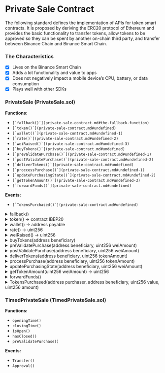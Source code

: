 # Private Sale Contract

The following standard defines the implementation of APIs for token smart contracts. It is proposed by deriving the ERC20 protocol of Ethereum and provides the basic functionality to transfer tokens, allow tokens to be approved so they can be spent by another on-chain third party, and transfer between Binance Chain and Binance Smart Chain.

### The Characteristics

* [x] Lives on the Binance Smart Chain
* [x] Adds a lot functionality and value to apps
* [x] Does not negatively impact a mobile device’s CPU, battery, or data consumption
* [x] Plays well with other SDKs

### PrivateSale (PrivateSale.sol)

**Functions:**

* ``[`fallback()`](private-sale-contract.md#the-fallback-function)``
* ``[`token()`](private-sale-contract.md#undefined)``
* ``[`wallet()`](private-sale-contract.md#undefined-1)``
* ``[`rate()`](private-sale-contract.md#undefined-2)``
* ``[`weiRaised()`](private-sale-contract.md#undefined-3)``
* ``[`buyTokens()`](private-sale-contract.md#undefined)``
* ``[`preValidatePurchase()`](private-sale-contract.md#undefined-1)``
* ``[`postValidatePurchase()`](private-sale-contract.md#undefined-2)``
* ``[`deliverTokens()`](private-sale-contract.md#undefined)``
* ``[`proccessPurchase()`](private-sale-contract.md#undefined-1)``
* ``[`updatePurchasingState()`](private-sale-contract.md#undefined-2)``
* ``[`getTokenAmount()`](private-sale-contract.md#undefined-3)``
* ``[`forwardFunds()`](private-sale-contract.md#undefined)``

**Events:**

* ``[`TokensPurchased()`](private-sale-contract.md#undefined)``

<details>

<summary>fallback()</summary>

fallback function **DO NOT OVERRIDE** Note that other contracts will transfer funds with a base gas stipend of 2300, which is not enough to call buyTokens. Consider calling buyTokens directly when purchasing tokens from a contract.

</details>

<details>

<summary>token() → contract IBEP20</summary>



</details>

<details>

<summary>wallet() → address payable</summary>



</details>

<details>

<summary>rate() → uint256</summary>



</details>

<details>

<summary>weiRaised() → uint256</summary>



</details>

<details>

<summary>buyTokens(address beneficiary)</summary>

low level token purchase **DO NOT OVERRIDE** This function has a non-reentrancy guard, so it shouldn’t be called by another `nonReentrant` function.

</details>

<details>

<summary>preValidatePurchase(address beneficiary, uint256 weiAmount)</summary>

Validation of an incoming purchase. Use require statements to revert state when conditions are not met. Use `super` in contracts that inherit from Crowdsale to extend their validations. Example from CappedCrowdsale.sol’s \_preValidatePurchase method: super.\_preValidatePurchase(beneficiary, weiAmount); require(weiRaised().add(weiAmount) ⇐ cap);

</details>

<details>

<summary>postValidatePurchase(address beneficiary, uint256 weiAmount)</summary>

Validation of an executed purchase. Observe state and use revert statements to undo rollback when valid conditions are not met.

</details>

<details>

<summary>deliverTokens(address beneficiary, uint256 tokenAmount)</summary>

Source of tokens. Override this method to modify the way in which the crowdsale ultimately gets and sends its tokens.

</details>

<details>

<summary>processPurchase(address beneficiary, uint256 tokenAmount)</summary>

Executed when a purchase has been validated and is ready to be executed. Doesn’t necessarily emit/send tokens.

</details>

<details>

<summary>updatePurchasingState(address beneficiary, uint256 weiAmount)</summary>

Override for extensions that require an internal state to check for validity (current user contributions, etc.)

</details>

<details>

<summary>getTokenAmount(uint256 weiAmount) → uint256</summary>

Override to extend the way in which ether is converted to tokens.

</details>

<details>

<summary>forwardFunds()</summary>

Determines how ETH is stored/forwarded on purchases.

</details>

<details>

<summary>TokensPurchased(address purchaser, address beneficiary, uint256 value, uint256 amount)</summary>



</details>

### TimedPrivateSale (TimedPrivateSale.sol)

**Functions:**

* `openingTime()`
* `closingTime()`
* `isOpen()`
* `hasClosed()`
* `preValidatePurchase()`

**Events:**

* `Transfer()`
* `Approval()`
